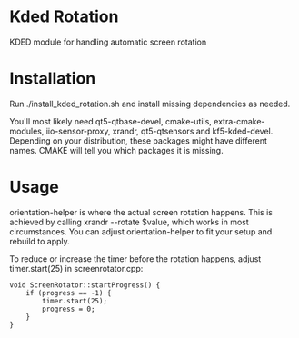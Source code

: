 # Kded Rotation

KDED module for handling automatic screen rotation

# Installation

Run ./install_kded_rotation.sh and install missing dependencies as needed. 

You'll most likely need qt5-qtbase-devel, cmake-utils, extra-cmake-modules, iio-sensor-proxy, xrandr, qt5-qtsensors and kf5-kded-devel. Depending on your distribution, these packages might have different names. CMAKE will tell you which packages it is missing.

# Usage

orientation-helper is where the actual screen rotation happens. This is achieved by calling xrandr --rotate $value, which works in most circumstances. You can adjust orientation-helper to fit your setup and rebuild to apply.

To reduce or increase the timer before the rotation happens, adjust timer.start(25) in screenrotator.cpp:

```
void ScreenRotator::startProgress() {
	if (progress == -1) {
		timer.start(25);
		progress = 0;
	}
}
```
